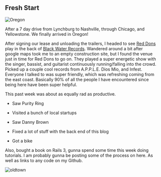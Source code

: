 <!-- --- -->
<!-- layout: post -->
<!-- tags: [portland, cross-country, web development, coding, hack, punks,] -->
<!-- --- -->

## Fresh Start

![Oregon](http://i.imgur.com/Efaox.jpg)

After a 7 day drive from Lynchburg to Nashville, through Chicago, and Yellowstone. We finally arrived in Oregon!

After signing our lease and unloading the trailers, I headed to see [Red Dons](http://www.reddons.com/) play in the back of [Black Water Records](http://www.blackwaterpdx.com/). Wandered around a bit after google maps took me to an empty construction site, but I found the venue just in time for Red Dons to go on. They played a super energetic show with the singer, bassist, and guitarist continuously running/falling into the crowd. Picked up a couple cool records from A.P.P.L.E. Dios Mio, and Infest. Everyone I talked to was super friendly, which was refreshing coming from the east coast. Basically 90% of all the people I have encountered since being here have been super helpful.

This past week was about as equally rad as productive.

* Saw Purity Ring

* Visited a bunch of local startups

* Saw Danny Brown

* Fixed a lot of stuff with the back end of this blog

* Got a bike

Also, bought a book on Rails 3, gunna spend some time this week doing tutorials. I am probably gunna be posting some of the process on here. As well as links to any code on my Github.

![oldtown](http://i.imgur.com/Gq0Ma.jpg)
